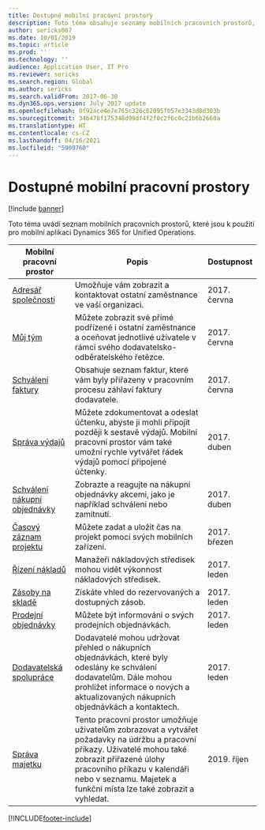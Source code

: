 ```yaml
---
title: Dostupné mobilní pracovní prostory
description: Toto téma obsahuje seznamy mobilních pracovních prostorů, které jsou k dispozici pro použití.
author: sericks007
ms.date: 10/01/2019
ms.topic: article
ms.prod: ''
ms.technology: ''
audience: Application User, IT Pro
ms.reviewer: sericks
ms.search.region: Global
ms.author: sericks
ms.search.validFrom: 2017-06-30
ms.dyn365.ops.version: July 2017 update
ms.openlocfilehash: 0f92ace4e7e765c326c62095fb57e3343d8d303b
ms.sourcegitcommit: 34b478f175348d99df4f2f0c2f6c0c21b6b2660a
ms.translationtype: HT
ms.contentlocale: cs-CZ
ms.lasthandoff: 04/16/2021
ms.locfileid: "5909760"
---
```

# <a name="available-mobile-workspaces"></a>Dostupné mobilní pracovní prostory

[!include [banner](../includes/banner.md)]

Toto téma uvádí seznam mobilních pracovních prostorů, které jsou k použití pro mobilní aplikaci Dynamics 365 for Unified Operations.


| Mobilní pracovní prostor     | Popis   | Dostupnost   |
|----------------------|---------------|--------------|
|[Adresář společnosti](company-directory-mobile-workspace.md)| Umožňuje vám zobrazit a kontaktovat ostatní zaměstnance ve vaší organizaci.| 2017. června |    
|[Můj tým](manager-self-service-mobile-workspace.md)| Můžete zobrazit své přímé podřízené i ostatní zaměstnance a oceňovat jednotlivé uživatele v rámci svého dodavatelsko-odběratelského řetězce.|2017. června |     
|[Schválení faktury](invoice-approval-mobile-workspace.md)| Obsahuje seznam faktur, které vám byly přiřazeny v pracovním procesu záhlaví faktury dodavatele.| 2017. června   |
| [Správa výdajů](/dynamics365/project-operations/prod-exp/expense-management-mobile-workspace) | Můžete zdokumentovat a odeslat účtenku, abyste ji mohli připojit později k sestavě výdajů. Mobilní pracovní prostor vám také umožní rychle vytvářet řádek výdajů pomocí připojené účtenky. | 2017. duben |
| [Schválení nákupní objednávky](../../../supply-chain/procurement/purchase-order-mobile-workspace.md) | Zobrazte a reagujte na nákupní objednávky akcemi, jako je například schválení nebo zamítnutí. | 2017. duben |
| [Časový záznam projektu](/dynamics365/project-operations/prod-pma/project-time-entry-mobile-workspace) | Můžete zadat a uložit čas na projekt pomocí svých mobilních zařízení. | 2017. březen |
| [Řízení nákladů](../../../finance/cost-accounting/cost-controlling-mobile-workspace.md)     | Manažeři nákladových středisek mohou vidět výkonnost nákladových středisek.                                                                                               |  2017. leden        |
| [Zásoby na skladě](../../../supply-chain/inventory/inventory-on-hand-mobile-workspace.md)    | Získáte vhled do rezervovaných a dostupných zásob.                                                                                                    |   2017. leden       |
| [Prodejní objednávky](../../../supply-chain/sales-marketing/sales-orders-mobile-workspace.md)         | Můžete být informováni o svých prodejních objednávkách.                                                                                                                          |  2017. leden                  |
| [Dodavatelská spolupráce](../../../supply-chain/procurement/vendor-collaboration-mobile-workspace.md) | Dodavatelé mohou udržovat přehled o nákupních objednávkách, které byly odeslány ke schválení dodavatelům. Dále mohou prohlížet informace o nových a aktualizovaných nákupních objednávkách a kontaktech. |2017. leden    |
| [Správa majetku](../../../supply-chain/asset-management/asset-management-mobile-workspace.md) | Tento pracovní prostor umožňuje uživatelům zobrazovat a vytvářet požadavky na údržbu a pracovní příkazy. Uživatelé mohou také zobrazit přiřazené úlohy pracovního příkazu v kalendáři nebo v seznamu. Majetek a funkční místa lze také zobrazit a vyhledat. |2019. říjen    |


[!INCLUDE[footer-include](../../../includes/footer-banner.md)]